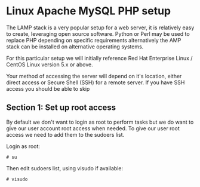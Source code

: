 # Linux Apache MySQL PHP setup

The LAMP stack is a very popular setup for a web server, it is relatively easy to create, leveraging open source software. Python or Perl may be used to replace PHP depending on specific requirements alternatively the AMP stack can be installed on alternative operating systems.

For this particular setup we will initially reference Red Hat Enterprise Linux / CentOS Linux version 5.x or above.

Your method of accessing the server will depend on it's location, either direct access or Secure Shell (SSH) for a remote server. If you have SSH access you should be able to skip 

## Section 1: Set up root access

By default we don't want to login as root to perform tasks but we do want to give our user account root access when needed. To give our user root access we need to add them to the sudoers list.

Login as root:

	# su
	
Then edit sudoers list, using visudo if available:

	# visudo